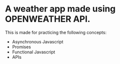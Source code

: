 # A weather app made using OPENWEATHER API.
This is made for practicing the following concepts:
* Asynchronous Javascript
* Promises
* Functional Javascript
* APIs
